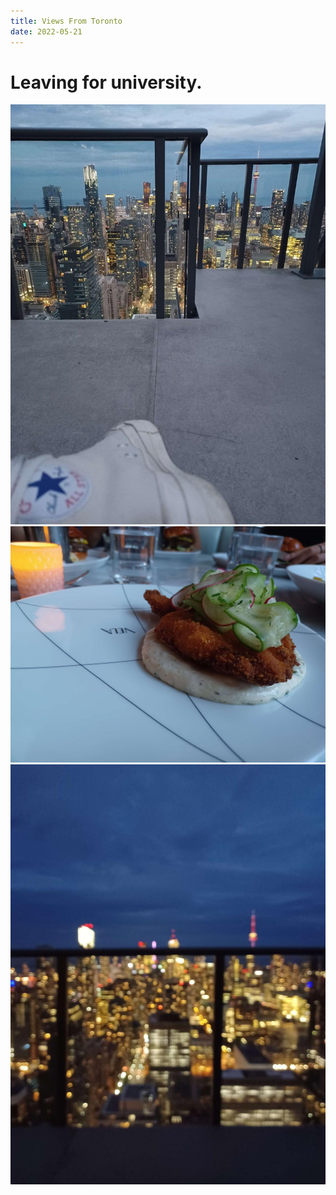 ```yaml
---
title: Views From Toronto
date: 2022-05-21
---
```


# Leaving for university. 
![Picture](/assets/blog-images/cityshoe.jpg)
![Picture](/assets/blog-images/food1.jpg)
![Picture](/assets/blog-images/blurrycity.jpg)